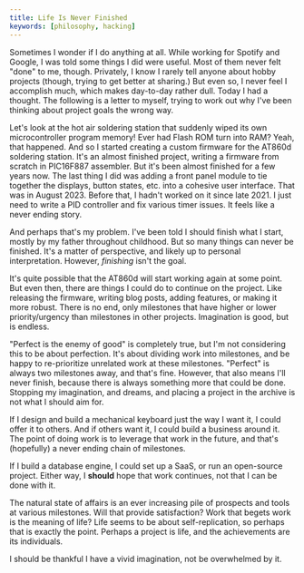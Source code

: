 ```yaml
---
title: Life Is Never Finished
keywords: [philosophy, hacking]
---
```


Sometimes I wonder if I do anything at all.
While working for Spotify and Google, I was told some things I did were useful.
Most of them never felt "done" to me, though.
Privately, I know I rarely tell anyone about hobby projects (though, trying to get better at sharing.)
But even so, I never feel I accomplish much, which makes day-to-day rather dull.
Today I had a thought.
The following is a letter to myself, trying to work out why I've been thinking about project goals the wrong way.

Let's look at the hot air soldering station that suddenly wiped its own microcontroller program memory!
Ever had Flash ROM turn into RAM?
Yeah, that happened.
And so I started creating a custom firmware for the AT860d soldering station.
It's an almost finished project, writing a firmware from scratch in PIC16F887 assembler.
But it's been almost finished for a few years now.
The last thing I did was adding a front panel module to tie together the displays, button states, etc. into a cohesive user interface.
That was in August 2023.
Before that, I hadn't worked on it since late 2021.
I just need to write a PID controller and fix various timer issues.
It feels like a never ending story.

And perhaps that's my problem.
I've been told I should finish what I start, mostly by my father throughout childhood.
But so many things can never be finished.
It's a matter of perspective, and likely up to personal interpretation.
However, *finishing* isn't the goal.

It's quite possible that the AT860d will start working again at some point.
But even then, there are things I could do to continue on the project.
Like releasing the firmware, writing blog posts, adding features, or making it more robust.
There is no end, only milestones that have higher or lower priority/urgency than milestones in other projects.
Imagination is good, but is endless.

"Perfect is the enemy of good" is completely true, but I'm not considering this to be about perfection.
It's about dividing work into milestones, and be happy to re-prioritize unrelated work at these milestones.
"Perfect" is always two milestones away, and that's fine.
However, that also means I'll never finish, because there is always something more that could be done.
Stopping my imagination, and dreams, and placing a project in the archive is not what I should aim for.

If I design and build a mechanical keyboard just the way I want it, I could offer it to others.
And if others want it, I could build a business around it.
The point of doing work is to leverage that work in the future, and that's (hopefully) a never ending chain of milestones.

If I build a database engine, I could set up a SaaS, or run an open-source project.
Either way, I **should** hope that work continues, not that I can be done with it.

The natural state of affairs is an ever increasing pile of prospects and tools at various milestones.
Will that provide satisfaction?
Work that begets work is the meaning of life?
Life seems to be about self-replication, so perhaps that is exactly the point.
Perhaps a project is life, and the achievements are its individuals.

I should be thankful I have a vivid imagination, not be overwhelmed by it.
